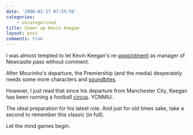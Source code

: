 ```yaml
---
date: '2008-01-17 07:59:56'
categories:
    - uncategorised
title: Cheer up Kevin Keegan
layout: post
comments: true
---
```

I was almost tempted to let Kevin Keegan's
re-[appointment](http://news.bbc.co.uk/sport1/hi/football/teams/n/newcastle_united/7192457.stm)
as manager of Newcastle pass without comment.

After Mourinho's departure, the Premiership (and the media) desperately
needs some more characters and
[soundbites](http://www.whoateallthepies.tv/2008/01/the_top_20_kevi.html).

However, I just read that since his departure from Manchester City,
Keegan has been running a football
[circus](http://sport.independent.co.uk/football/premier-league/article3345117.ece).
YCNMIU.

The ideal preparation for his latest role. And just for old times sake,
take a second to remember this classic (in full).

Let the mind games begin.
